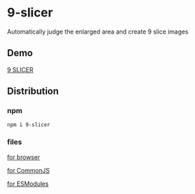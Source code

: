 # 9-slicer

Automatically judge the enlarged area and create 9 slice images

## Demo

[9 SLICER](https://zprodev.github.io/9-slicer/demo/)

## Distribution

### npm

```
npm i 9-slicer
```

### files

[for browser](https://github.com/zprodev/9-slicer/tree/master/dist/browser)

[for CommonJS](https://github.com/zprodev/9-slicer/tree/master/dist/cjs)

[for ESModules](https://github.com/zprodev/9-slicer/tree/master/dist/esm)
